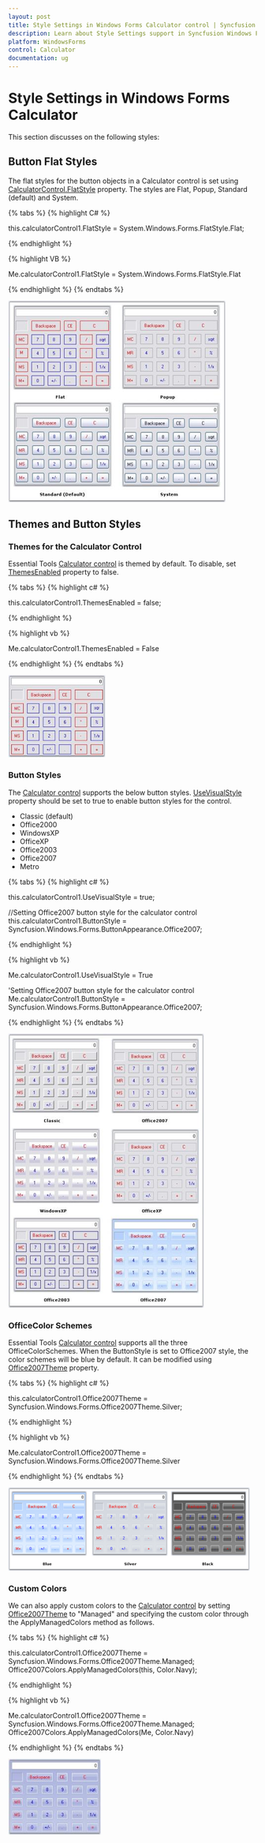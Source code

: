 ```yaml
---
layout: post
title: Style Settings in Windows Forms Calculator control | Syncfusion
description: Learn about Style Settings support in Syncfusion Windows Forms Calculator control and more details.
platform: WindowsForms
control: Calculator
documentation: ug
---
```


# Style Settings in Windows Forms Calculator

This section discusses on the following styles:

## Button Flat Styles

The flat styles for the button objects in a Calculator control is set using [CalculatorControl.FlatStyle](https://help.syncfusion.com/cr/windowsforms/Syncfusion.Windows.Forms.Tools.CalculatorControl.html#Syncfusion_Windows_Forms_Tools_CalculatorControl_FlatStyle) property. The styles are Flat, Popup, Standard (default) and System.

{% tabs %}
{% highlight C# %}

this.calculatorControl1.FlatStyle = System.Windows.Forms.FlatStyle.Flat;

{% endhighlight %}

{% highlight VB %}

Me.calculatorControl1.FlatStyle = System.Windows.Forms.FlatStyle.Flat

{% endhighlight %}
{% endtabs %}

![Calculator button flat styles](Overview_images/Overview_img121.jpeg) 

## Themes and Button Styles

### Themes for the Calculator Control

Essential Tools [Calculator control](https://help.syncfusion.com/cr/windowsforms/Syncfusion.Windows.Forms.Tools.CalculatorControl.html) is themed by default. To disable, set [ThemesEnabled](https://help.syncfusion.com/cr/windowsforms/Syncfusion.Windows.Forms.Tools.CalculatorControl.html#Syncfusion_Windows_Forms_Tools_CalculatorControl_ThemesEnabled) property to false.

{% tabs %}
{% highlight c# %}

this.calculatorControl1.ThemesEnabled = false;

{% endhighlight %}

{% highlight vb %}

Me.calculatorControl1.ThemesEnabled = False

{% endhighlight %}
{% endtabs %}

![Themes for the Calculator control](Overview_images/Overview_img122.jpeg) 

### Button Styles

The [Calculator control](https://help.syncfusion.com/cr/windowsforms/Syncfusion.Windows.Forms.Tools.CalculatorControl.html) supports the below button styles. [UseVisualStyle](https://help.syncfusion.com/cr/windowsforms/Syncfusion.Windows.Forms.Tools.CalculatorControl.html#Syncfusion_Windows_Forms_Tools_CalculatorControl_UseVisualStyle) property should be set to true to enable button styles for the control.

* Classic (default)
* Office2000
* WindowsXP
* OfficeXP
* Office2003
* Office2007
* Metro

{% tabs %}
{% highlight c# %}

this.calculatorControl1.UseVisualStyle = true;

//Setting Office2007 button style for the calculator control
this.calculatorControl1.ButtonStyle = Syncfusion.Windows.Forms.ButtonAppearance.Office2007;

{% endhighlight %}

{% highlight vb %}

Me.calculatorControl1.UseVisualStyle = True

'Setting Office2007 button style for the calculator control
Me.calculatorControl1.ButtonStyle = Syncfusion.Windows.Forms.ButtonAppearance.Office2007;

{% endhighlight %}
{% endtabs %}

![Button styles](Overview_images/Overview_img123.jpeg) 

### OfficeColor Schemes

Essential Tools [Calculator control](https://help.syncfusion.com/cr/windowsforms/Syncfusion.Windows.Forms.Tools.CalculatorControl.html) supports all the three OfficeColorSchemes. When the ButtonStyle is set to Office2007 style, the color schemes will be blue by default. It can be modified using [Office2007Theme](https://help.syncfusion.com/cr/windowsforms/Syncfusion.Windows.Forms.Tools.CalculatorControl.html#Syncfusion_Windows_Forms_Tools_CalculatorControl_Office2007Theme) property.

{% tabs %}
{% highlight c# %}

this.calculatorControl1.Office2007Theme = Syncfusion.Windows.Forms.Office2007Theme.Silver;

{% endhighlight %}

{% highlight vb %}

Me.calculatorControl1.Office2007Theme = Syncfusion.Windows.Forms.Office2007Theme.Silver

{% endhighlight %}
{% endtabs %}

![OfficeColor schemes](Overview_images/Overview_img124.png) 

### Custom Colors

We can also apply custom colors to the [Calculator control](https://help.syncfusion.com/cr/windowsforms/Syncfusion.Windows.Forms.Tools.CalculatorControl.html) by setting [Office2007Theme](https://help.syncfusion.com/cr/windowsforms/Syncfusion.Windows.Forms.Tools.CalculatorControl.html#Syncfusion_Windows_Forms_Tools_CalculatorControl_Office2007Theme) to "Managed" and specifying the custom color through the ApplyManagedColors method as follows.

{% tabs %}
{% highlight c# %}

this.calculatorControl1.Office2007Theme = Syncfusion.Windows.Forms.Office2007Theme.Managed;
Office2007Colors.ApplyManagedColors(this, Color.Navy);

{% endhighlight %}

{% highlight vb %}

Me.calculatorControl1.Office2007Theme = Syncfusion.Windows.Forms.Office2007Theme.Managed;
Office2007Colors.ApplyManagedColors(Me, Color.Navy)

{% endhighlight %}
{% endtabs %}

![Custom colors](Overview_images/Overview_img125.jpeg) 

